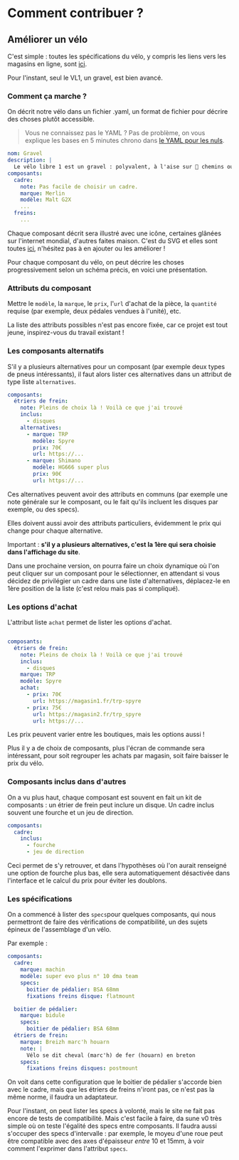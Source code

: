 # Comment contribuer ? 

## Améliorer un vélo

C'est simple : toutes les spécifications du vélo, y compris les liens vers les magasins en ligne, sont [ici](https://github.com/laem/velolibre/tree/master/vélos).

Pour l'instant, seul le VL1, un gravel, est bien avancé.

### Comment ça marche ? 

On décrit notre vélo dans un fichier .yaml, un format de fichier pour décrire des choses plutôt accessible. 

> Vous ne connaissez pas le YAML ? Pas de problème, on vous explique les bases en 5 minutes chrono dans [le YAML pour les nuls](/documentation/introduction-yaml).

```yaml
nom: Gravel
description: |
  Le vélo libre 1 est un gravel : polyvalent, à l'aise sur 🌳 chemins ou en forêt grâce à ses gros pneus, confortable en 🏙️ ville,  et respectable pour prendre de la vitesse sur 🚵 route.
composants:
  cadre: 
    note: Pas facile de choisir un cadre.
	marque: Merlin
	modèle: Malt G2X
	...
  freins: 
    ...
```

Chaque composant décrit sera illustré avec une icône, certaines glânées sur l'internet mondial, d'autres faites maison. C'est du SVG et elles sont toutes [ici](https://github.com/laem/velolibre/tree/master/dist/composants), n'hésitez pas à en ajouter ou les améliorer ! 


Pour chaque composant du vélo, on peut décrire les choses progressivement selon un schéma précis, en voici une présentation.

### Attributs du composant 

Mettre le `modèle`, la `marque`, le `prix`, l'`url` d'achat de la pièce, la `quantité` requise (par exemple, deux pédales vendues à l'unité), etc.

La liste des attributs possibles n'est pas encore fixée, car ce projet est tout jeune, inspirez-vous du travail existant !

### Les composants alternatifs

S'il y a plusieurs alternatives pour un composant (par exemple deux types de pneus intéressants), il faut alors lister ces alternatives dans un attribut de type liste `alternatives`.

```yaml
composants: 
  étriers de frein: 
    note: Pleins de choix là ! Voilà ce que j'ai trouvé
	inclus: 
	  - disques
	alternatives: 
      - marque: TRP
	    modèle: Spyre
		prix: 70€
		url: https://...
      - marque: Shimano
	    modèle: HG666 super plus
		prix: 90€
		url: https://...
```

Ces alternatives peuvent avoir des attributs en communs (par exemple une note générale sur le composant, ou le fait qu'ils incluent les disques par exemple, ou des specs).

Elles doivent aussi avoir des attributs particuliers, évidemment le prix qui change pour chaque alternative.

Important : **s'il y a plusieurs alternatives, c'est la 1ère qui sera choisie dans l'affichage du site**.

Dans une prochaine version, on pourra faire un choix dynamique où l'on peut cliquer sur un composant pour le sélectionner, en attendant si vous décidez de privilégier un cadre dans une liste d'alternatives, déplacez-le en 1ère position de la liste (c'est relou mais pas si compliqué).

### Les options d'achat

L'attribut liste `achat` permet de lister les options d'achat.

```yaml

composants: 
  étriers de frein: 
    note: Pleins de choix là ! Voilà ce que j'ai trouvé
	inclus: 
	  - disques
    marque: TRP
	modèle: Spyre
	achat:
	  - prix: 70€
		url: https://magasin1.fr/trp-spyre
	  - prix: 75€
		url: https://magasin2.fr/trp_spyre
		url: https://...

```


Les prix peuvent varier entre les boutiques, mais les options aussi ! 

Plus il y a de choix de composants, plus l'écran de commande sera intéressant, pour soit regrouper les achats par magasin, soit faire baisser le prix du vélo.

### Composants inclus dans d'autres


On a vu plus haut, chaque composant est souvent en fait un kit de composants : un étrier de frein peut inclure un disque. Un cadre inclus souvent une fourche et un jeu de direction.

```yaml
composants:
  cadre: 
    inclus: 
	  - fourche
	  - jeu de direction
```

Ceci permet de s'y retrouver, et dans l'hypothèses où l'on aurait renseigné une option de fourche plus bas, elle sera automatiquement désactivée dans l'interface et le calcul du prix pour éviter les doublons.

### Les spécifications

On a commencé à lister des `specs`pour quelques composants, qui nous permettront de faire des vérifications de compatibilité, un des sujets épineux de l'assemblage d'un vélo.

Par exemple :

```yaml
composants: 
  cadre: 
    marque: machin
	modèle: super evo plus n° 10 dma team
	specs:
      boitier de pédalier: BSA 68mm
	  fixations freins disque: flatmount

  boitier de pédalier: 
    marque: bidule
    specs: 
	  boitier de pédalier: BSA 68mm
  étriers de frein:
    marque: Breizh marc'h houarn
	note: |
	  Vélo se dit cheval (marc'h) de fer (houarn) en breton
    specs: 
	  fixations freins disques: postmount

```

On voit dans cette configuration que le boitier de pédalier s'accorde bien avec le cadre, mais que les étriers de freins n'iront pas, ce n'est pas la même norme, il faudra un adaptateur.

Pour l'instant, on peut lister les specs à volonté, mais le site ne fait pas encore de tests de compatibilité. Mais c'est facile à faire, da sune v0 très simple où on teste l'égalité des specs entre composants. 
Il faudra aussi s'occuper des specs d'intervalle : par exemple, le moyeu d'une roue peut être compatible avec des axes d'épaisseur *entre* 10 et 15mm, à voir comment l'exprimer dans l'attribut `specs`.
